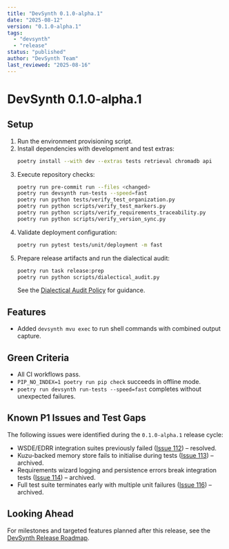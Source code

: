 ```yaml
---
title: "DevSynth 0.1.0-alpha.1"
date: "2025-08-12"
version: "0.1.0-alpha.1"
tags:
  - "devsynth"
  - "release"
status: "published"
author: "DevSynth Team"
last_reviewed: "2025-08-16"
---
```


# DevSynth 0.1.0-alpha.1

## Setup

1. Run the environment provisioning script.
2. Install dependencies with development and test extras:
   ```bash
   poetry install --with dev --extras tests retrieval chromadb api
   ```
3. Execute repository checks:
   ```bash
   poetry run pre-commit run --files <changed>
   poetry run devsynth run-tests --speed=fast
   poetry run python tests/verify_test_organization.py
   poetry run python scripts/verify_test_markers.py
   poetry run python scripts/verify_requirements_traceability.py
   poetry run python scripts/verify_version_sync.py
   ```
4. Validate deployment configuration:
   ```bash
   poetry run pytest tests/unit/deployment -m fast
   ```
5. Prepare release artifacts and run the dialectical audit:
   ```bash
   poetry run task release:prep
   poetry run python scripts/dialectical_audit.py
   ```
   See the [Dialectical Audit Policy](../policies/dialectical_audit.md) for guidance.


## Features

- Added `devsynth mvu exec` to run shell commands with combined output capture.

## Green Criteria

- All CI workflows pass.
- `PIP_NO_INDEX=1 poetry run pip check` succeeds in offline mode.
- `poetry run devsynth run-tests --speed=fast` completes without unexpected failures.

## Known P1 Issues and Test Gaps

The following issues were identified during the `0.1.0-alpha.1` release cycle:

- WSDE/EDRR integration suites previously failed ([Issue 112](../../issues/archived/WSDE-collaboration-test-failures.md)) – resolved.
- Kuzu-backed memory store fails to initialise during tests ([Issue 113](../../issues/archived/Kuzu-memory-integration-errors.md)) – archived.
- Requirements wizard logging and persistence errors break integration tests ([Issue 114](../../issues/archived/Requirements-wizard-failures.md)) – archived.
- Full test suite terminates early with multiple unit failures ([Issue 116](../../issues/archived/Multiple-test-failures-and-suite-termination.md)) – archived.

## Looking Ahead

For milestones and targeted features planned after this release, see the [DevSynth Release Roadmap](roadmap.md).
